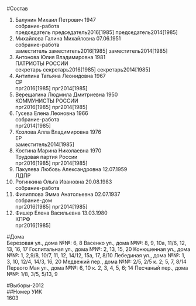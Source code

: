 #Состав  
1. Балунин Михаил Петрович 1947  
    собрание-работа  
    председатель председатель2016[1985] председатель2014[1985]  
2. Михайлова Галина Михайловна 07.06.1951  
    собрание-работа  
    заместитель заместитель2016[1985] заместитель2014[1985]  
3. Антонова Юлия Владимировна 1981  
    ПАТРИОТЫ РОССИИ  
    секретарь секретарь2016[1985] секретарь2014[1985]  
4. Антипина Татьяна Леонидовна 1967  
    СР  
    прг2016[1985] прг2014[1985]  
5. Верещагина Людмила Дмитриевна 1950  
    КОММУНИСТЫ РОССИИ  
    прг2016[1985] прг2014[1985]  
6. Гусева Елена Леоновна 1966  
    собрание-работа  
    прг2014[1985]  
7. Козлова Алла Владимировна 1976  
    ЕР  
    заместитель2014[1985]  
8. Костина Марина Николаевна 1970  
    Трудовая партия России  
    прг2016[1985] прг2014[1985]  
9. Пакулева Любовь Александровна 12.07.1959  
    ЛДПР  
10. Рогинкина Ольга Ивановна 20.08.1983  
    собрание-работа  
11. Филиппова Эмма Анатольевна 02.07.1937  
    собрание-дом  
    прг2016[1985] прг2014[1985]  
12. Фишер Елена Васильевна 13.03.1980  
    КПРФ  
    прг2016[1985]  
  
#Дома  
Березовая ул., дома №№: 6, 8 Васенко ул., дома №№: 8, 9, 10а, 11/6, 12, 13, 16, 17 Госпитальная ул., дома №№: 2, 13, 15, 20 Конюшенная ул., дома №№: 1, 2,9/8, 10/7, 11, 12, 14/12, 15а, 17, 8/10 Лебединая ул., дома №№: 1, 3, 10, 12/4, 14/3, 16, 20 Медвежий пер., дома №№: 2/5, 2/5 к. 2; 5, 7, 8/14 Первого Мая ул., дома №№: 6, 10 к. 2, 3, 4, 5, 6; 14 Песчаный пер., дома №№: 1/8, 3/5, 5/13, 9  
  
#Выборы-2012  
##Номер УИК  
1603  

